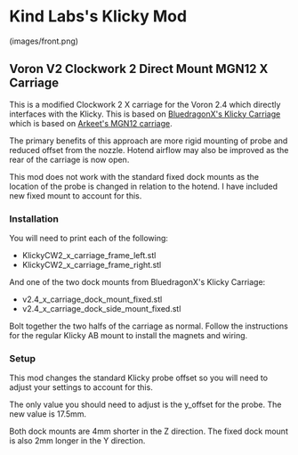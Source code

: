 # Kind Labs's Klicky Mod

(images/front.png)

## Voron V2 Clockwork 2 Direct Mount MGN12 X Carriage

This is a modified Clockwork 2 X carriage for the Voron 2.4 which directly interfaces
with the Klicky. This is based on [BluedragonX's Klicky Carriage][1] which is based on [Arkeet's MGN12 carriage][2].

The primary benefits of this approach are more rigid mounting of probe and
reduced offset from the nozzle. Hotend airflow may also be improved as the rear
of the carriage is now open.

This mod does not work with the standard fixed dock mounts as the location of
the probe is changed in relation to the hotend. I have included new fixed mount
to account for this.

### Installation

You will need to print each of the following:

- KlickyCW2_x_carriage_frame_left.stl
- KlickyCW2_x_carriage_frame_right.stl

And one of the two dock mounts from BluedragonX's Klicky Carriage:

- v2.4_x_carriage_dock_mount_fixed.stl
- v2.4_x_carriage_dock_side_mount_fixed.stl

Bolt together the two halfs of the carriage as normal. Follow the instructions
for the regular Klicky AB mount to install the magnets and wiring.

### Setup

This mod changes the standard Klicky probe offset so you will need to adjust your settings to account for this.

The only value you should need to adjust is the y_offset for the probe. The new value is 17.5mm.

Both dock mounts are 4mm shorter in the Z direction. The fixed dock mount is also 2mm longer in the Y direction.


[1]: https://github.com/jlas1/Klicky-Probe/tree/main/Usermods/bluedragonx "BluedragonX's Klicky Carriage"
[2]: https://github.com/VoronDesign/VoronUsers/tree/master/printer_mods/arkeet/mgn12 "Arkeet's MGN12 Carriage"
